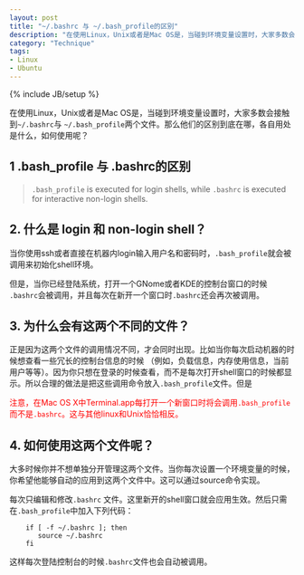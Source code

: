 ```yaml
---
layout: post
title: "~/.bashrc 与 ~/.bash_profile的区别"
description: "在使用Linux，Unix或者是Mac OS是，当碰到环境变量设置时，大家多数会接触到`~/.bashrc`与 `~/.bash_profile`两个文件。那么他们的区别到底在哪，各自用处是什么，如何使用呢？"
category: "Technique"
tags:
- Linux
- Ubuntu
---
```

{% include JB/setup %} 

在使用Linux，Unix或者是Mac OS是，当碰到环境变量设置时，大家多数会接触到`~/.bashrc`与 `~/.bash_profile`两个文件。那么他们的区别到底在哪，各自用处是什么，如何使用呢？

## 1 .bash_profile 与 .bashrc的区别
> `.bash_profile` is executed for login shells, while `.bashrc` is executed for interactive non-login shells.

## 2. 什么是 login 和 non-login shell？
当你使用ssh或者直接在机器内login输入用户名和密码时，`.bash_profile`就会被调用来初始化shell环境。  

但是，当你已经登陆系统，打开一个GNome或者KDE的控制台窗口的时候 `.bashrc`会被调用，并且每次在新开一个窗口时`.bashrc`还会再次被调用。

## 3. 为什么会有这两个不同的文件？
正是因为这两个文件的调用情况不同，才会同时出现。比如当你每次启动机器的时候想查看一些冗长的控制台信息的时候 （例如，负载信息，内存使用信息，当前用户等等）。因为你只想在登录的时候查看，而不是每次打开shell窗口的时候都显示。所以合理的做法是把这些调用命令放入`.bash_profile`文件。但是<p style="color: #ff0000;">注意，在Mac OS X中Terminal.app每打开一个新窗口时将会调用`.bash_profile`而不是`.bashrc`。这与其他linux和Unix恰恰相反。</p>

## 4. 如何使用这两个文件呢？

大多时候你并不想单独分开管理这两个文件。当你每次设置一个环境变量的时候，你希望他能够自动的应用到这两个文件中。这可以通过source命令实现。

每次只编辑和修改`.bashrc` 文件。这里新开的shell窗口就会应用生效。然后只需在`.bash_profile`中加入下列代码：
	
		if [ -f ~/.bashrc ]; then
		   source ~/.bashrc
		fi


这样每次登陆控制台的时候`.bashrc`文件也会自动被调用。
